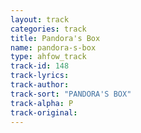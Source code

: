 ```yaml
---
layout: track
categories: track
title: Pandora's Box
name: pandora-s-box
type: ahfow_track
track-id: 148
track-lyrics: 
track-author: 
track-sort: "PANDORA'S BOX"
track-alpha: P
track-original: 
---
```


